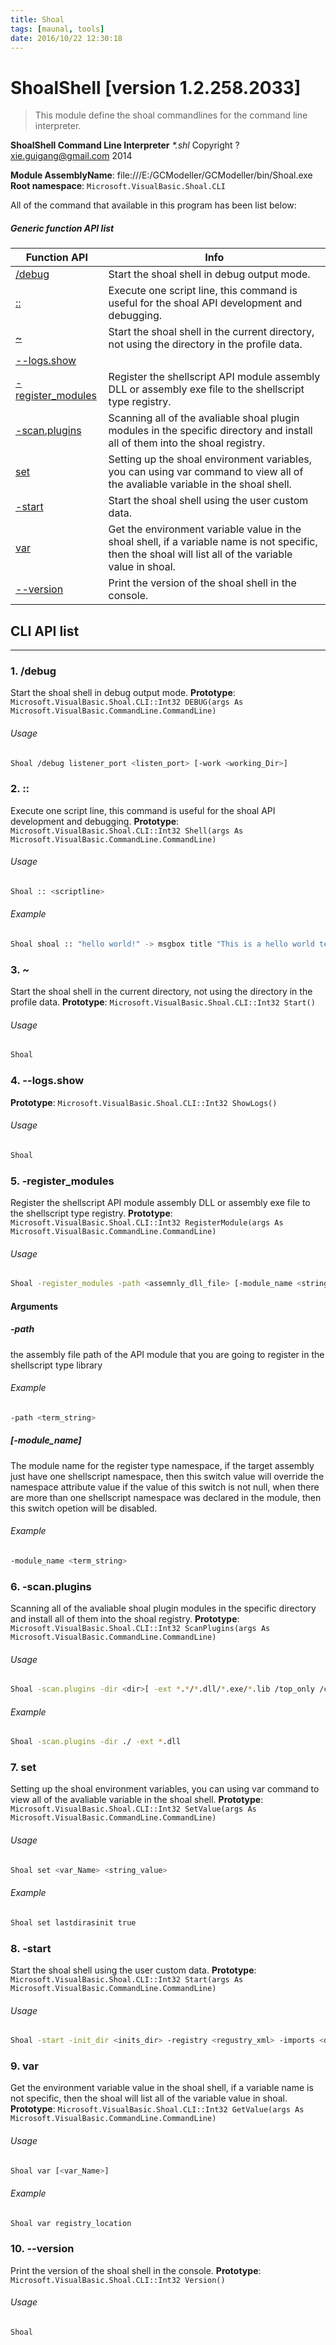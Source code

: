 ```yaml
---
title: Shoal
tags: [maunal, tools]
date: 2016/10/22 12:30:18
---
```

# ShoalShell [version 1.2.258.2033]
> This module define the shoal commandlines for the command line interpreter.

<!--more-->

**ShoalShell Command Line Interpreter**
_*.shl_
Copyright ? xie.guigang@gmail.com 2014

**Module AssemblyName**: file:///E:/GCModeller/GCModeller/bin/Shoal.exe
**Root namespace**: ``Microsoft.VisualBasic.Shoal.CLI``


All of the command that available in this program has been list below:

##### Generic function API list
|Function API|Info|
|------------|----|
|[/debug](#/debug)|Start the shoal shell in debug output mode.|
|[::](#::)|Execute one script line, this command is useful for the shoal API development and debugging.|
|[~](#~)|Start the shoal shell in the current directory, not using the directory in the profile data.|
|[--logs.show](#--logs.show)||
|[-register_modules](#-register_modules)|Register the shellscript API module assembly DLL or assembly exe file to the shellscript type registry.|
|[-scan.plugins](#-scan.plugins)|Scanning all of the avaliable shoal plugin modules in the specific directory and install all of them into the shoal registry.|
|[set](#set)|Setting up the shoal environment variables, you can using var command to view all of the avaliable variable in the shoal shell.|
|[-start](#-start)|Start the shoal shell using the user custom data.|
|[var](#var)|Get the environment variable value in the shoal shell, if a variable name is not specific, then the shoal will list all of the variable value in shoal.|
|[--version](#--version)|Print the version of the shoal shell in the console.|

## CLI API list
--------------------------
<h3 id="/debug"> 1. /debug</h3>

Start the shoal shell in debug output mode.
**Prototype**: ``Microsoft.VisualBasic.Shoal.CLI::Int32 DEBUG(args As Microsoft.VisualBasic.CommandLine.CommandLine)``

###### Usage
```bash
Shoal /debug listener_port <listen_port> [-work <working_Dir>]
```
<h3 id="::"> 2. ::</h3>

Execute one script line, this command is useful for the shoal API development and debugging.
**Prototype**: ``Microsoft.VisualBasic.Shoal.CLI::Int32 Shell(args As Microsoft.VisualBasic.CommandLine.CommandLine)``

###### Usage
```bash
Shoal :: <scriptline>
```
###### Example
```bash
Shoal shoal :: "hello world!" -> msgbox title "This is a hello world tesing example!"
```
<h3 id="~"> 3. ~</h3>

Start the shoal shell in the current directory, not using the directory in the profile data.
**Prototype**: ``Microsoft.VisualBasic.Shoal.CLI::Int32 Start()``

###### Usage
```bash
Shoal
```
<h3 id="--logs.show"> 4. --logs.show</h3>


**Prototype**: ``Microsoft.VisualBasic.Shoal.CLI::Int32 ShowLogs()``

###### Usage
```bash
Shoal
```
<h3 id="-register_modules"> 5. -register_modules</h3>

Register the shellscript API module assembly DLL or assembly exe file to the shellscript type registry.
**Prototype**: ``Microsoft.VisualBasic.Shoal.CLI::Int32 RegisterModule(args As Microsoft.VisualBasic.CommandLine.CommandLine)``

###### Usage
```bash
Shoal -register_modules -path <assemnly_dll_file> [-module_name <string_name>]
```


#### Arguments
##### -path
the assembly file path of the API module that you are going to register in the shellscript type library

###### Example
```bash
-path <term_string>
```
##### [-module_name]
The module name for the register type namespace, if the target assembly just have one shellscript namespace, then this switch value will override the namespace attribute value if the value of this switch is not null, when there are more than one shellscript namespace was declared in the module, then this switch opetion will be disabled.

###### Example
```bash
-module_name <term_string>
```
<h3 id="-scan.plugins"> 6. -scan.plugins</h3>

Scanning all of the avaliable shoal plugin modules in the specific directory and install all of them into the shoal registry.
**Prototype**: ``Microsoft.VisualBasic.Shoal.CLI::Int32 ScanPlugins(args As Microsoft.VisualBasic.CommandLine.CommandLine)``

###### Usage
```bash
Shoal -scan.plugins -dir <dir>[ -ext *.*/*.dll/*.exe/*.lib /top_only /clean]
```
###### Example
```bash
Shoal -scan.plugins -dir ./ -ext *.dll
```
<h3 id="set"> 7. set</h3>

Setting up the shoal environment variables, you can using var command to view all of the avaliable variable in the shoal shell.
**Prototype**: ``Microsoft.VisualBasic.Shoal.CLI::Int32 SetValue(args As Microsoft.VisualBasic.CommandLine.CommandLine)``

###### Usage
```bash
Shoal set <var_Name> <string_value>
```
###### Example
```bash
Shoal set lastdirasinit true
```
<h3 id="-start"> 8. -start</h3>

Start the shoal shell using the user custom data.
**Prototype**: ``Microsoft.VisualBasic.Shoal.CLI::Int32 Start(args As Microsoft.VisualBasic.CommandLine.CommandLine)``

###### Usage
```bash
Shoal -start -init_dir <inits_dir> -registry <regustry_xml> -imports <dll_paths>
```
<h3 id="var"> 9. var</h3>

Get the environment variable value in the shoal shell, if a variable name is not specific, then the shoal will list all of the variable value in shoal.
**Prototype**: ``Microsoft.VisualBasic.Shoal.CLI::Int32 GetValue(args As Microsoft.VisualBasic.CommandLine.CommandLine)``

###### Usage
```bash
Shoal var [<var_Name>]
```
###### Example
```bash
Shoal var registry_location
```
<h3 id="--version"> 10. --version</h3>

Print the version of the shoal shell in the console.
**Prototype**: ``Microsoft.VisualBasic.Shoal.CLI::Int32 Version()``

###### Usage
```bash
Shoal
```
